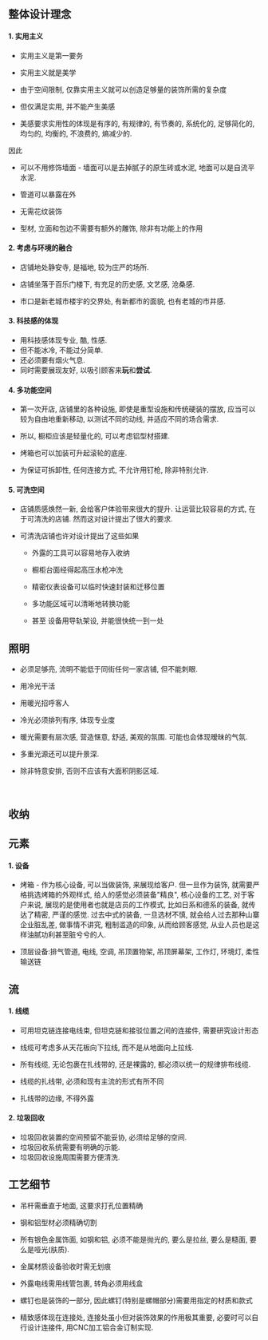 ## 整体设计理念

#### 1. 实用主义

- 实用主义是第一要务

- 实用主义就是美学

- 由于空间限制, 仅靠实用主义就可以创造足够量的装饰所需的复杂度

- 但仅满足实用, 并不能产生美感

- 美感要求实用性的体现是有序的, 有规律的, 有节奏的, 系统化的, 足够简化的, 均匀的, 均衡的, 不浪费的, 熵减少的.

因此

- 可以不用修饰墙面 - 墙面可以是去掉腻子的原生砖或水泥, 地面可以是自流平水泥.

- 管道可以暴露在外

- 无需花纹装饰

- 型材, 立面和包边不需要有额外的雕饰, 除非有功能上的作用

#### 2. 考虑与环境的融合

- 店铺地处静安寺, 是福地, 较为庄严的场所.

- 店铺坐落于百乐门楼下, 有充足的历史感, 文艺感, 沧桑感.

- 市口是新老城市楼宇的交界处, 有新都市的面貌, 也有老城的市井感.

#### 3. 科技感的体现

- 用科技感体现专业, 酷, 性感. 
- 但不能冰冷, 不能过分简单. 
- 还必须要有烟火气息.
- 同时需要展现友好, 以吸引顾客来**玩**和**尝试**.

#### 4. 多功能空间

- 第一次开店, 店铺里的各种设施, 即使是重型设施和传统硬装的摆放, 应当可以较为自由地重新移动, 以测试不同的动线, 并适应不同的场合需求.

- 所以, 橱柜应该是轻量化的, 可以考虑铝型材搭建.

- 烤箱也可以加装可升起滚轮的底座.

- 为保证可拆卸性, 任何连接方式, 不允许用钉枪, 除非特别允许.

#### 5. 可洗空间

- 店铺质感焕然一新, 会给客户体验带来很大的提升. 让运营比较容易的方式, 在于可清洗的店铺. 然而这对设计提出了很大的要求. 

- 可清洗店铺也许对设计提出了这些如果
  
  - 外露的工具可以容易地存入收纳
  
  - 橱柜台面经得起高压水枪冲洗
  
  - 精密仪表设备可以临时快速封装和迁移位置
  
  - 多功能区域可以清晰地转换功能
  
  - 甚至 设备用导轨架设, 并能很快统一到一处

## 照明

- 必须足够亮, 流明不能低于同街任何一家店铺, 但不能刺眼.

- 用冷光干活

- 用暖光招呼客人

- 冷光必须排列有序, 体现专业度

- 暖光需要有层次感, 营造惬意, 舒适, 美观的氛围. 可能也会体现暧昧的气氛.

- 多重光源还可以提升景深.

- 除非特意安排, 否则不应该有大面积阴影区域.

    

## 收纳

## 元素

#### 1. 设备

- 烤箱 - 作为核心设备, 可以当做装饰, 来展现给客户. 但一旦作为装饰, 就需要严格挑选烤箱的外观样式, 给人的感觉必须装备"精良", 核心设备的工艺, 对于客户来说, 展现的是使用者也就是店员的工作模式, 比如日系和德系的装备, 就传达了精密, 严谨的感觉. 过去中式的装备, 一旦选材不慎, 就会给人过去那种山寨企业脏乱差, 做事情不讲究, 粗制滥造的印象, 从而给顾客感觉, 从业人员也是这样油腻功利甚至脏兮兮的人.

- 顶层设备:排气管道, 电线, 空调, 吊顶置物架, 吊顶屏幕架, 工作灯, 环境灯, 柔性输送链

## 流

#### 1. 线缆

- 可用坦克链连接电线束, 但坦克链和接驳位置之间的连接件, 需要研究设计形态

- 线缆可考虑多从天花板向下拉线, 而不是从地面向上拉线.

- 所有线缆, 无论包裹在扎线带的, 还是裸露的, 都必须以统一的规律排布线缆.

- 线缆的扎线带, 必须和现有主流的形式有所不同

- 扎线带的边缘, 不得外露

#### 2. 垃圾回收

- 垃圾回收装置的空间预留不能妥协, 必须给足够的空间.
- 垃圾回收系统需要有明确的示能.
- 垃圾回收设施周围需要方便清洗.

## 工艺细节

- 吊杆需垂直于地面, 这要求打孔位置精确

- 钢和铝型材必须精确切割

- 所有银色金属饰面, 如钢和铝, 必须不能是抛光的, 要么是拉丝, 要么是糙面, 要么是哑光(肤质).

- 金属材质设备验收时需无划痕

- 外露电线需用线管包裹, 转角必须用线盒

- 螺钉也是装饰的一部分, 因此螺钉(特别是螺帽部分)需要用指定的材质和款式

- 精致感体现在连接处, 连接处虽小但对装饰效果的作用极其重要, 必要时可以自行设计连接件, 用CNC加工铝合金订制实现.
